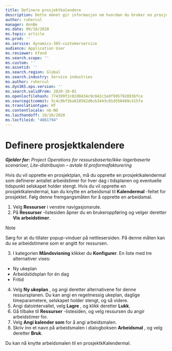 ```yaml
---
title: Definere prosjektkalendere
description: Dette emnet gir informasjon om hvordan du bruker en prosjektkalender til å spore prosjektplanen.
author: ruhercul
manager: AnnBe
ms.date: 09/18/2020
ms.topic: article
ms.prod: ''
ms.service: dynamics-365-customerservice
audience: Application User
ms.reviewer: kfend
ms.search.scope: ''
ms.custom: ''
ms.assetid: ''
ms.search.region: Global
ms.search.industry: Service industries
ms.author: ruhercul
ms.dyn365.ops.version: ''
ms.search.validFrom: 2020-10-01
ms.openlocfilehash: 774399f2c02d8434c9c042c3a9f995792893bfce
ms.sourcegitcommit: 5c4c9bf3ba018562d6cb3443c01d550489c415fa
ms.translationtype: HT
ms.contentlocale: nb-NO
ms.lasthandoff: 10/16/2020
ms.locfileid: "4081794"
---
```

# <a name="define-project-calendars"></a>Definere prosjektkalendere

_**Gjelder for:** Project Operations for ressursbaserte/ikke-lagerbaserte scenarioer, Lite-distribusjon – avtale til proformafakturering_

Hvis du vil opprette en prosjektplan, må du opprette en prosjektkalendermal som definerer antallet arbeidstimer for hver dag i tidsplanen og eventuelle tidspunkt selskapet holder stengt. Hvis du vil opprette en prosjektkalendermal, kan du knytte en arbeidsmal til **Kalendermal** -feltet for prosjektet. Følg denne fremgangsmåten for å opprette en arbeidsmal.

1. Velg **Ressurser** i venstre navigasjonsrute. 
2. På **Ressurser** -listesiden åpner du en brukeroppføring og velger deretter **Vis arbeidstimer**.

  > [!NOTE]
  > Sørg for at du tillater popup-vinduer på nettlesersiden. På denne måten kan du se arbeidstimene som er angitt for ressursen.
  
3. I kategorien **Måndsvisning** klikker du **Konfigurer**. En liste med tre alternativer vises: 

  - Ny ukeplan
  - Arbeidstidsplan for én dag
  - Fritid

4. Velg **Ny ukeplan** , og angi deretter alternativene for denne ressursplanen. Du kan angi en regelmessig ukeplan, daglige timeparametere, selskapet holder stengt, og så videre.
5. Angi datointervallet, velg **Lagre** , og klikk deretter **Lukk**. 
6. Gå tilbake til **Ressurser** -listesiden, og velg ressursen du angir arbeidstimer for. 
7. Velg **Angi kalender som** for å angi arbeidsmalen. 
8. Skriv inn et navn på arbeidsmalen i dialogboksen **Arbeidsmal** , og velg deretter **Bruk**. 

Du kan nå knytte arbeidsmalen til en prosjektkKalendermal.
